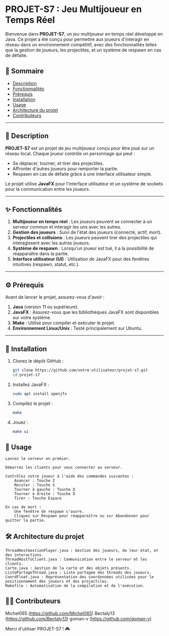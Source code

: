 # PROJET-S7 : Jeu Multijoueur en Temps Réel

Bienvenue dans **PROJET-S7**, un jeu multijoueur en temps réel développé en Java. Ce projet a été conçu pour permettre aux joueurs d'interagir en réseau dans un environnement compétitif, avec des fonctionnalités telles que la gestion de joueurs, les projectiles, et un système de respawn en cas de défaite.

## 📜 Sommaire
- [Description](#description)
- [Fonctionnalités](#fonctionnalités)
- [Prérequis](#prérequis)
- [Installation](#installation)
- [Usage](#usage)
- [Architecture du projet](#architecture-du-projet)
- [Contributeurs](#contributeurs)

---

## 📝 Description

**PROJET-S7** est un projet de jeu multijoueur conçu pour être joué sur un réseau local. Chaque joueur contrôle un personnage qui peut :
- Se déplacer, tourner, et tirer des projectiles.
- Affronter d'autres joueurs pour remporter la partie.
- Respawn en cas de défaite grâce à une interface utilisateur simple.

Le projet utilise **JavaFX** pour l'interface utilisateur et un système de sockets pour la communication entre les joueurs.

---

## ✨ Fonctionnalités

1. **Multijoueur en temps réel** : Les joueurs peuvent se connecter à un serveur commun et interagir les uns avec les autres.
2. **Gestion des joueurs** : Suivi de l'état des joueurs (connecté, actif, mort).
3. **Projectiles et collisions** : Les joueurs peuvent tirer des projectiles qui interagissent avec les autres joueurs.
4. **Système de respawn** : Lorsqu'un joueur est tué, il a la possibilité de réapparaître dans la partie.
5. **Interface utilisateur (UI)** : Utilisation de JavaFX pour des fenêtres intuitives (respawn, statut, etc.).

---

## ⚙️ Prérequis

Avant de lancer le projet, assurez-vous d'avoir :
1. **Java** (version 11 ou supérieure).
2. **JavaFX** : Assurez-vous que les bibliothèques JavaFX sont disponibles sur votre système.
3. **Make** : Utilisé pour compiler et exécuter le projet.
4. **Environnement Linux/Unix** : Testé principalement sur Ubuntu.

---

## 🚀 Installation

1. Clonez le dépôt GitHub :
   ```bash
   git clone https://github.com/votre-utilisateur/projet-s7.git
   cd projet-s7

2. Installez JavaFX : 
    ```bash
    sudo apt install openjfx

3. Compilez le projet :
    ```bash
    make

4. Jouez :
    ```bash
    make ui

## 📖 Usage

    Lancez le serveur en premier.

    Démarrez les clients pour vous connecter au serveur.

    Contrôlez votre joueur à l'aide des commandes suivantes :
        Avancer : Touche Z
        Reculer : Touche S
        Tourner à gauche : Touche Q
        Tourner à droite : Touche D
        Tirer : Touche Espace

    En cas de mort :
        Une fenêtre de respawn s'ouvre.
        Cliquez sur Respawn pour réapparaître ou sur Abandonner pour quitter la partie.

## 🛠️ Architecture du projet

    ThreadHostGestionPlayer.java : Gestion des joueurs, de leur état, et des interactions.
    ThreadHostToClient.java : Communication entre le serveur et les clients.
    Carte.java : Gestion de la carte et des objets présents.
    ListePartageThread.java : Liste partagée des threads des joueurs.
    CoordFloat.java : Représentation des coordonnées utilisées pour le positionnement des joueurs et des projectiles.
    Makefile : Automatisation de la compilation et de l'exécution.

## 👨‍💻 Contributeurs

   Michel065 (https://github.com/Michel065)
   Bectaly13 (https://github.com/Bectaly13)
   goman-v (https://github.com/goman-v)

Merci d'utiliser PROJET-S7 ! 🎮 